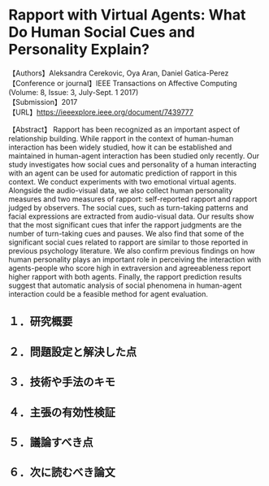# Rapport with Virtual Agents: What Do Human Social Cues and Personality Explain?

【Authors】Aleksandra Cerekovic, Oya Aran, Daniel Gatica-Perez  
【Conference or journal】IEEE Transactions on Affective Computing (Volume: 8, Issue: 3, July-Sept. 1 2017)  
【Submission】2017  
【URL】https://ieeexplore.ieee.org/document/7439777  

【Abstract】
Rapport has been recognized as an important aspect of relationship building. While rapport in the context of human-human interaction has been widely studied, how it can be established and maintained in human-agent interaction has been studied only recently. Our study investigates how social cues and personality of a human interacting with an agent can be used for automatic prediction of rapport in this context. We conduct experiments with two emotional virtual agents. Alongside the audio-visual data, we also collect human personality measures and two measures of rapport: self-reported rapport and rapport judged by observers. The social cues, such as turn-taking patterns and facial expressions are extracted from audio-visual data. Our results show that the most significant cues that infer the rapport judgments are the number of turn-taking cues and pauses. We also find that some of the significant social cues related to rapport are similar to those reported in previous psychology literature. We also confirm previous findings on how human personality plays an important role in perceiving the interaction with agents-people who score high in extraversion and agreeableness report higher rapport with both agents. Finally, the rapport prediction results suggest that automatic analysis of social phenomena in human-agent interaction could be a feasible method for agent evaluation.  

## １．研究概要
## ２．問題設定と解決した点
## ３．技術や手法のキモ
## ４．主張の有効性検証
## ５．議論すべき点
## ６．次に読むべき論文
